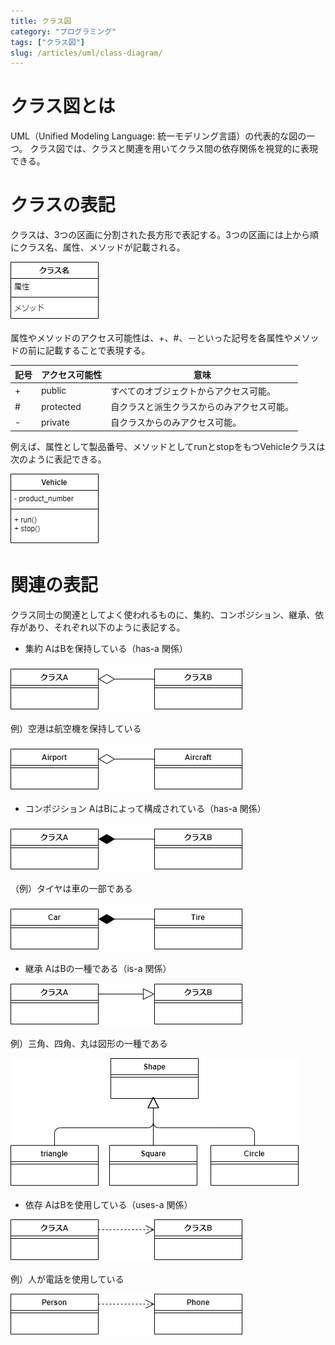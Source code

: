 ```yaml
---
title: クラス図
category: "プログラミング"
tags: ["クラス図"]
slug: /articles/uml/class-diagram/
---
```



# クラス図とは
UML（Unified Modeling Language: 統一モデリング言語）の代表的な図の一つ。
クラス図では、クラスと関連を用いてクラス間の依存関係を視覚的に表現できる。

# クラスの表記
クラスは、3つの区画に分割された長方形で表記する。3つの区画には上から順にクラス名、属性、メソッドが記載される。

![クラス図](./class-diagram-1.png)

属性やメソッドのアクセス可能性は、+、#、－といった記号を各属性やメソッドの前に記載することで表現する。

|記号|アクセス可能性|意味|
|---|---|---|
|+|public|すべてのオブジェクトからアクセス可能。|
|#|protected|自クラスと派生クラスからのみアクセス可能。|
|-|private|自クラスからのみアクセス可能。|

例えば、属性として製品番号、メソッドとしてrunとstopをもつVehicleクラスは次のように表記できる。

![クラス図](./class-diagram-2.png)

# 関連の表記
クラス同士の関連としてよく使われるものに、集約、コンポジション、継承、依存があり、それぞれ以下のように表記する。

+ 集約
AはBを保持している（has-a 関係）

![クラス図](./class-diagram-3.png)

例）空港は航空機を保持している

![クラス図](./class-diagram-4.png)

+ コンポジション
AはBによって構成されている（has-a 関係）

![クラス図](./class-diagram-5.png)

（例）タイヤは車の一部である

![クラス図](./class-diagram-6.png)

+ 継承
AはBの一種である（is-a 関係）

![クラス図](./class-diagram-7.png)

例）三角、四角、丸は図形の一種である

![クラス図](./class-diagram-8.png)

+ 依存
AはBを使用している（uses-a 関係）

![クラス図](./class-diagram-9.png)

例）人が電話を使用している

![クラス図](./class-diagram-10.png)